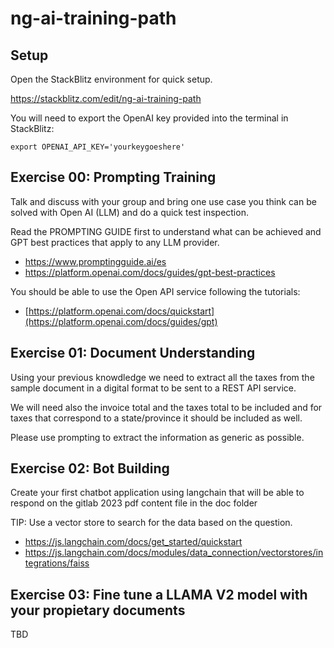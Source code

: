 # ng-ai-training-path

## Setup

Open the StackBlitz environment for quick setup.

https://stackblitz.com/edit/ng-ai-training-path

You will need to export the OpenAI key provided into the terminal in StackBlitz:

```
export OPENAI_API_KEY='yourkeygoeshere'
```

## Exercise 00: Prompting Training

Talk and discuss with your group and bring one use case you think can be solved with Open AI (LLM) and do a quick test inspection.

Read the PROMPTING GUIDE first to understand what can be achieved and GPT best practices that apply to any LLM provider.

- https://www.promptingguide.ai/es
- https://platform.openai.com/docs/guides/gpt-best-practices

You should be able to use the Open API service following the tutorials:

- [https://platform.openai.com/docs/quickstart](https://platform.openai.com/docs/guides/gpt)

## Exercise 01: Document Understanding

Using your previous knowdledge we need to extract all the taxes from the sample document in a digital format to be sent to a REST API service.

We will need also the invoice total and the taxes total to be included and for taxes that correspond to a state/province it should be included as well.

Please use prompting to extract the information as generic as possible.

## Exercise 02: Bot Building

Create your first chatbot application using langchain that will be able to respond on the gitlab 2023 pdf content file in the doc folder

TIP: Use a vector store to search for the data based on the question.

- https://js.langchain.com/docs/get_started/quickstart
- https://js.langchain.com/docs/modules/data_connection/vectorstores/integrations/faiss

## Exercise 03: Fine tune a LLAMA V2 model with your propietary documents

TBD
